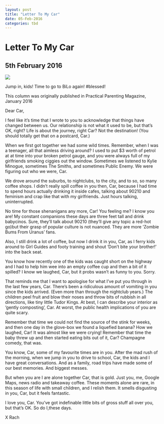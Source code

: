 ```yaml
---
layout: post
title: "Letter To My Car"
date: 05-Feb-2016
categories: tbd
---
```


# Letter To My Car

## 5th February 2016

<img class="photo-horiz" src="http://envisioningtheamericandream.files.wordpress.com/2012/10/car-chrysler-forward-58-swscan07644-copy-copy.jpg?w=400&amp;h=350" />

Jump in,   kids! Time to go to BiLo again! #blessed!

 

This column was originally published in Practical Parenting Magazine,   January 2016

Dear Car,

I feel like it’s time that I wrote to you to acknowledge that things have changed between us. Our relationship is not what it used to be, but that’s OK, right? Life is about the journey, right Car? Not the destination! (You should totally get that on a postcard, Car.)

When we first got together we had some wild times. Remember, when I was a teenager, all that aimless driving around? I used to put $3 worth of petrol at at time into your broken petrol gauge, and you were always full of my girlfriends smoking ciggies out the window. Sometimes we listened to Kylie Minogue, sometimes The Smiths, and sometimes Public Enemy. We were figuring out who we were, Car.

We drove around the suburbs, to nightclubs, to the city, and to so, so many coffee shops. I didn’t really spill coffee in you then, Car, because I had time to spend hours actually drinking it inside cafes, talking about 90210 and feminism and crap like that with my girlfriends. Just hours talking, uninterrupted.

No time for those shenanigans any more, Car! You feeling me? I know you are! My constant companions these days are three feet tall and drink babycinos. Sure, they’ll talk about 90210 (they’ll give any topic a red-hot go)but their grasp of popular culture is not nuanced. They are more ‘Zombie Bums From Uranus’ fans.

Also, I still drink a lot of coffee, but now I drink it in you, Car, as I ferry kids around to Girl Guides and footy training and shout ‘Don’t bite your brother!’ into the back seat.

You know how recently one of the kids was caught short on the highway and I had to help him wee into an empty coffee cup and then a bit of it spilled? I know we laughed, Car, but it probs wasn’t as funny to you. Sorry.

That reminds me that I want to apologise for what I’ve put you through in the last few years, Car. There’s been a ridiculous amount of vomiting in you since the kids arrived. (Even more than through the nightclub years.) The children peel fruit and blow their noses and throw bits of rubbish in all directions, like tiny little Tudor Kings. At best, I can describe your interior as ‘gently composting’, Car. At worst, the public health implications of you are quite scary.

Remember that time we could not find the source of the stink for weeks, and then one day in the glove-box we found a liquefied banana? How we laughed, Car! It was almost like we were crying! Remember that time the baby threw up and then started eating bits out of it, Car? Champagne comedy, that was.

You know, Car, some of my favourite times are in you. After the mad rush of the morning, when we jump in you to drive to school, Car, the kids and I have great conversations. And as a family, road trips have made some of our best memories. And biggest messes.

But when you are I are alone together Car, that is gold. Just you, me, Google Maps, news radio and takeaway coffee. These moments alone are rare, in this season of life with small children, and I relish them. It smells disgusting in you, Car, but it feels fantastic.

I love you, Car. You’ve got indefinable little bits of gross stuff all over you, but that’s OK. So do I,these days.

 

X Rach
